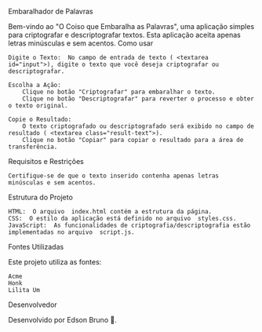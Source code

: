 Embaralhador de Palavras 

Bem-vindo ao "O Coiso que Embaralha as Palavras", uma aplicação simples para criptografar e descriptografar textos. Esta aplicação aceita apenas letras minúsculas e sem acentos. 
Como usar 

    Digite o Texto:  No campo de entrada de texto ( <textarea id="input">), digite o texto que você deseja criptografar ou descriptografar. 

    Escolha a Ação: 
        Clique no botão "Criptografar" para embaralhar o texto. 
        Clique no botão "Descriptografar" para reverter o processo e obter o texto original. 

    Copie o Resultado: 
        O texto criptografado ou descriptografado será exibido no campo de resultado ( <textarea class="result-text">). 
        Clique no botão "Copiar" para copiar o resultado para a área de transferência. 

Requisitos e Restrições 

    Certifique-se de que o texto inserido contenha apenas letras minúsculas e sem acentos. 

Estrutura do Projeto 

    HTML:  O arquivo  index.html contém a estrutura da página. 
    CSS:  O estilo da aplicação está definido no arquivo  styles.css. 
    JavaScript:  As funcionalidades de criptografia/descriptografia estão implementadas no arquivo  script.js. 

Fontes Utilizadas 

Este projeto utiliza as fontes: 

    Acme 
    Honk
    Lilita Um 

Desenvolvedor 

Desenvolvido por Edson Bruno 🚀. 
